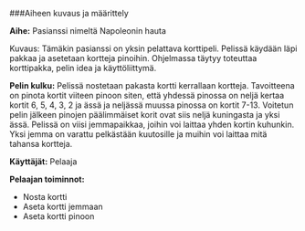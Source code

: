 ###Aiheen kuvaus ja määrittely

**Aihe:** Pasianssi nimeltä Napoleonin hauta

Kuvaus: Tämäkin pasianssi on yksin pelattava korttipeli. 
Pelissä käydään läpi pakkaa ja asetetaan kortteja pinoihin. 
Ohjelmassa täytyy toteuttaa korttipakka, pelin idea ja käyttöliittymä.

**Pelin kulku:** Pelissä nostetaan pakasta kortti kerrallaan kortteja.
Tavoitteena on pinota kortit viiteen pinoon siten, että yhdessä pinossa
on neljä kertaa kortit 6, 5, 4, 3, 2 ja ässä ja neljässä muussa pinossa
on kortit 7-13. Voitetun pelin jälkeen pinojen päälimmäiset korit ovat
siis neljä kuningasta ja yksi ässä. Pelissä on viisi jemmapaikkaa, joihin
voi laittaa yhden kortin kuhunkin. Yksi jemma on varattu pelkästään kuutosille
ja muihin voi laittaa mitä tahansa kortteja.

**Käyttäjät:** Pelaaja

**Pelaajan toiminnot:**

- Nosta kortti
- Aseta kortti jemmaan
- Aseta kortti pinoon
